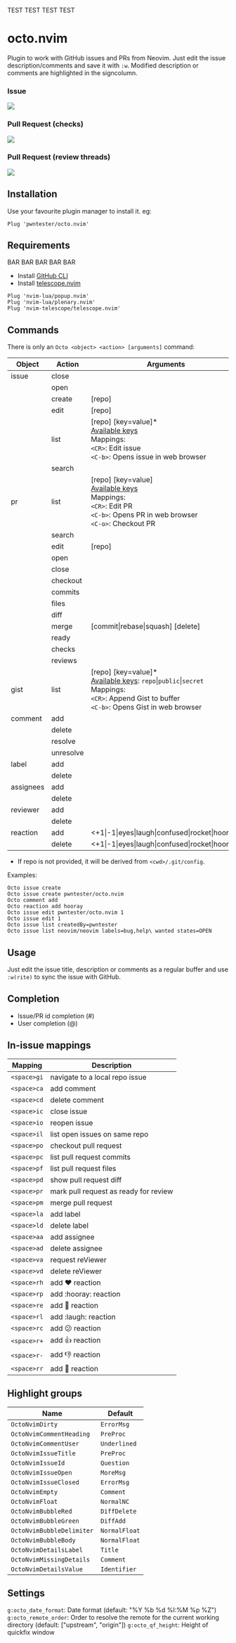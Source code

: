 TEST
TEST
TEST
TEST
# octo.nvim
Plugin to work with GitHub issues and PRs from Neovim. Just edit the issue description/comments and save it with `:w`.
Modified description or comments are highlighted in the signcolumn.

### Issue
![](https://i.imgur.com/ipbMFUs.png)

### Pull Request (checks)
![](https://i.imgur.com/xfE6yN2.png)

### Pull Request (review threads)
![](https://camo.githubusercontent.com/97aaf7efe7c8ff45cbc4359f28339fd9f9dd7ba3609fbd14b0649a979af15431/68747470733a2f2f692e696d6775722e636f6d2f71495a5a6b48342e706e67) 

## Installation

Use your favourite plugin manager to install it. eg:

```
Plug 'pwntester/octo.nvim'
```

## Requirements

BAR
BAR
BAR
BAR
BAR
- Install [GitHub CLI](https://cli.github.com/)
- Install [telescope.nvim](https://github.com/nvim-telescope/telescope.nvim)

```
Plug 'nvim-lua/popup.nvim'
Plug 'nvim-lua/plenary.nvim'
Plug 'nvim-telescope/telescope.nvim'
```

## Commands

There is only an `Octo <object> <action> [arguments]` command: 

| Object | Action | Arguments|
|---|---|---|
| issue | close | |
| | open | |
| | create | [repo] |
| | edit | [repo] <number> |
| | list | [repo] [key=value]*<br>[Available keys](https://docs.github.com/en/free-pro-team@latest/graphql/reference/input-objects#issuefilters)<br>Mappings:<br>`<CR>`: Edit issue<br>`<C-b>`: Opens issue in web browser |
| | search | |
| pr | list | [repo] [key=value]<br>[Available keys](https://docs.github.com/en/free-pro-team@latest/graphql/reference/input-objects#issuefilters)<br>Mappings:<br>`<CR>`: Edit PR<br>`<C-b>`: Opens PR in web browser<br>`<C-o>`: Checkout PR |
| | search | |
| | edit | [repo] <number> |
| | open | |
| | close | |
| | checkout | |
| | commits | |
| | files | |
| | diff | |
| | merge | [commit\|rebase\|squash] [delete] |
| | ready| |
| | checks | |
| | reviews | |
| gist | list | [repo] [key=value]*<br>[Available keys](https://cli.github.com/manual/gh_gist_list):  `repo`\|`public`\|`secret`<br>Mappings:<br>`<CR>`: Append Gist to buffer<br>`<C-b>`: Opens Gist in web browser |
| comment | add | |
| | delete | |
| | resolve | |
| | unresolve | |
| label | add | <label> |
| | delete | <label> |
| assignees| add | <assignee> |
| | delete | <assignee> |
| reviewer | add | <reviewer> |
| | delete | <reviewer> |
| reaction | add | <+1\|-1\|eyes\|laugh\|confused\|rocket\|hooray>|
| | delete | <+1\|-1\|eyes\|laugh\|confused\|rocket\|hooray>|

* If repo is not provided, it will be derived from `<cwd>/.git/config`.

Examples:

```
Octo issue create
Octo issue create pwntester/octo.nvim
Octo comment add
Octo reaction add hooray
Octo issue edit pwntester/octo.nvim 1
Octo issue edit 1
Octo issue list createdBy=pwntester
Octo issue list neovim/neovim labels=bug,help\ wanted states=OPEN
```

## Usage

Just edit the issue title, description or comments as a regular buffer and use `:w(rite)` to sync the issue with GitHub.

## Completion

- Issue/PR id completion (#)
- User completion (@)

## In-issue mappings

| Mapping     | Description                           |
| ---         | ---                                   |
| `<space>gi` | navigate to a local repo issue        |
| `<space>ca` | add comment                           |
| `<space>cd` | delete comment                        |
| `<space>ic` | close issue                           |
| `<space>io` | reopen issue                          |
| `<space>il` | list open issues on same repo         |
| `<space>po` | checkout pull request                 |
| `<space>pc` | list pull request commits             |
| `<space>pf` | list pull request files               |
| `<space>pd` | show pull request diff                |
| `<space>pr` | mark pull request as ready for review |
| `<space>pm` | merge pull request                    |
| `<space>la` | add label                             |
| `<space>ld` | delete label                          |
| `<space>aa` | add assignee                          |
| `<space>ad` | delete assignee                       |
| `<space>va` | request reViewer                      |
| `<space>vd` | delete reViewer                       |
| `<space>rh` | add :heart: reaction                  |
| `<space>rp` | add :hooray: reaction                 |
| `<space>re` | add :eyes: reaction                   |
| `<space>rl` | add :laugh: reaction                  |
| `<space>rc` | add :confused: reaction               |
| `<space>r+` | add :+1: reaction                     |
| `<space>r-` | add :-1: reaction                     |
| `<space>rr` | add :rocket: reaction                 |

## Highlight groups

| Name                     | Default      |
| ---                      | ---          |
| `OctoNvimDirty`          | `ErrorMsg`   |
| `OctoNvimCommentHeading` | `PreProc`    |
| `OctoNvimCommentUser`    | `Underlined` |
| `OctoNvimIssueTitle`     | `PreProc`    |
| `OctoNvimIssueId`        | `Question`   |
| `OctoNvimIssueOpen`      | `MoreMsg`    |
| `OctoNvimIssueClosed`    | `ErrorMsg`   |
| `OctoNvimEmpty`          | `Comment`    |
| `OctoNvimFloat`          | `NormalNC`   |
| `OctoNvimBubbleRed`      | `DiffDelete` |
| `OctoNvimBubbleGreen`    | `DiffAdd`    |
| `OctoNvimBubbleDelimiter`| `NormalFloat`|
| `OctoNvimBubbleBody`     | `NormalFloat`|
| `OctoNvimDetailsLabel`   | `Title`      |
| `OctoNvimMissingDetails` | `Comment`    |
| `OctoNvimDetailsValue `  | `Identifier` |

## Settings

`g:octo_date_format`: Date format (default: "%Y %b %d %I:%M %p %Z")
`g:octo_remote_order`: Order to resolve the remote for the current working directory (default: ["upstream", "origin"])
`g:octo_qf_height`: Height of quickfix window
